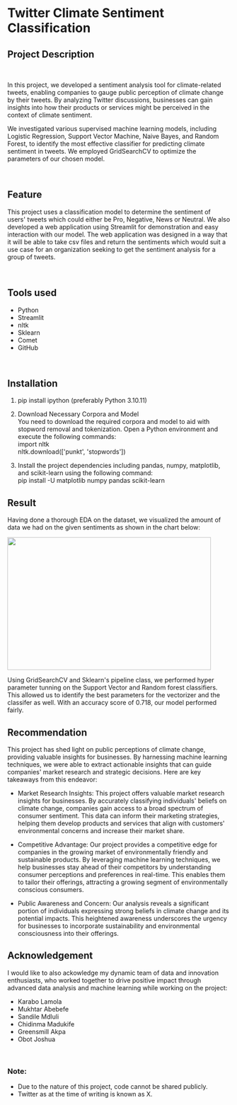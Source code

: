 # Twitter Climate Sentiment Classification

## Project Description

<br>

In this project, we developed a sentiment analysis tool for climate-related tweets, enabling companies to gauge public perception of climate change by their tweets. By analyzing Twitter discussions, businesses can gain insights into how their products or services might be perceived in the context of climate sentiment.

We investigated various supervised machine learning models, including Logistic Regression, Support Vector Machine, Naive Bayes, and Random Forest, to identify the most effective classifier for predicting climate sentiment in tweets. We employed GridSearchCV to optimize the parameters of our chosen model.

<br>

## Feature

This project uses a classification model to determine the sentiment of users' tweets which could either be Pro, Negative, News or Neutral. We also developed a web application using Streamlit for demonstration and easy interaction with our model. 
The web application was designed in a way that it will be able to take csv files and return the sentiments which would suit a use case for an organization seeking to get the sentiment analysis for a group of tweets.

<br>

## Tools used

* Python
* Streamlit
* nltk
* Sklearn
* Comet
* GitHub

<br>

## Installation

1. pip install ipython (preferably Python 3.10.11)
2. Download Necessary Corpora and Model <br> 
You need to download the required corpora and model to aid with stopword removal and tokenization. Open a Python environment and execute the following commands: <br> 
import nltk <br> 
nltk.download(['punkt', 'stopwords'])

3. Install the project dependencies including pandas, numpy, matplotlib, and scikit-learn using the following command: <br> 
pip install -U matplotlib numpy pandas scikit-learn

## Result 
Having done a thorough EDA on the dataset, we visualized the amount of data we had on the given sentiments as shown in the chart below: <br> 

<p>
<img align = "center" width="460" height="300" src="https://github.com/obinnameso/twitter-climate-sentiment-classification/blob/main/images/sentiment_dist_pie_chart.png?raw=true">
</p>

Using GridSearchCV and Sklearn's pipeline class, we performed hyper parameter tunning on the Support Vector and Random forest classifiers. This allowed us to identify the best parameters for the vectorizer and the classifer as well. With an accuracy score of 0.718, our model performed fairly.

## Recommendation

This project has shed light on public perceptions of climate change, providing valuable insights for businesses. By harnessing machine learning techniques, we were able to extract actionable insights that can guide companies' market research and strategic decisions. Here are key takeaways from this endeavor:

* Market Research Insights: This project offers valuable market research insights for businesses. By accurately classifying individuals' beliefs on climate change, companies gain access to a broad spectrum of consumer sentiment. This data can inform their marketing strategies, helping them develop products and services that align with customers' environmental concerns and increase their market share.

* Competitive Advantage: Our project provides a competitive edge for companies in the growing market of environmentally friendly and sustainable products. By leveraging machine learning techniques, we help businesses stay ahead of their competitors by understanding consumer perceptions and preferences in real-time. This enables them to tailor their offerings, attracting a growing segment of environmentally conscious consumers.

* Public Awareness and Concern: Our analysis reveals a significant portion of individuals expressing strong beliefs in climate change and its potential impacts. This heightened awareness underscores the urgency for businesses to incorporate sustainability and environmental consciousness into their offerings.

## Acknowledgement
I would like to also ackowledge my dynamic team of data and innovation enthusiasts, who worked together to drive positive impact through advanced data analysis and machine learning while working on the project:

* Karabo Lamola
* Mukhtar Abebefe
* Sandile Mdluli
* Chidinma Madukife
* Greensmill Akpa
* Obot Joshua
<br> 

### Note:
* Due to the nature of this project, code cannot be shared publicly.
* Twitter as at the time of writing is known as X.

